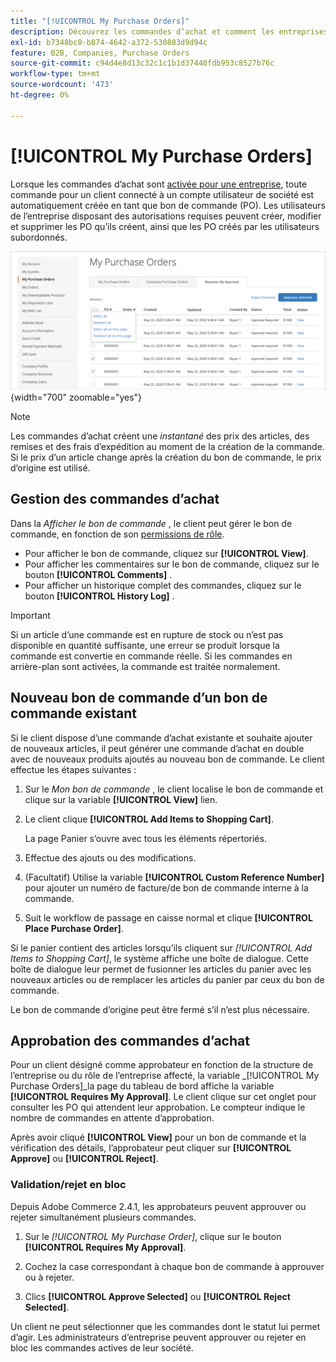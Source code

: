 ```yaml
---
title: "[!UICONTROL My Purchase Orders]"
description: Découvrez les commandes d’achat et comment les entreprises peuvent les utiliser pour gérer leurs achats.
exl-id: b7348bc8-b874-4642-a372-530883d9d94c
feature: B2B, Companies, Purchase Orders
source-git-commit: c94d4e8d13c32c1c1b1d37440fdb953c8527b76c
workflow-type: tm+mt
source-wordcount: '473'
ht-degree: 0%

---
```


# [!UICONTROL My Purchase Orders]

Lorsque les commandes d’achat sont [activée pour une entreprise](purchase-order-flow.md), toute commande pour un client connecté à un compte utilisateur de société est automatiquement créée en tant que bon de commande (PO). Les utilisateurs de l’entreprise disposant des autorisations requises peuvent créer, modifier et supprimer les PO qu’ils créent, ainsi que les PO créés par les utilisateurs subordonnés.

![Mes commandes](./assets/account-dashboard-my-purchase-orders.png){width="700" zoomable="yes"}

>[!NOTE]
>
>Les commandes d’achat créent une _instantané_ des prix des articles, des remises et des frais d’expédition au moment de la création de la commande. Si le prix d’un article change après la création du bon de commande, le prix d’origine est utilisé.

## Gestion des commandes d’achat

Dans la _Afficher le bon de commande_ , le client peut gérer le bon de commande, en fonction de son [permissions de rôle](account-company-roles-permissions.md).

- Pour afficher le bon de commande, cliquez sur **[!UICONTROL View]**.
- Pour afficher les commentaires sur le bon de commande, cliquez sur le bouton **[!UICONTROL Comments]** .
- Pour afficher un historique complet des commandes, cliquez sur le bouton **[!UICONTROL History Log]** .

>[!IMPORTANT]
>
>Si un article d’une commande est en rupture de stock ou n’est pas disponible en quantité suffisante, une erreur se produit lorsque la commande est convertie en commande réelle. Si les commandes en arrière-plan sont activées, la commande est traitée normalement.

## Nouveau bon de commande d’un bon de commande existant

Si le client dispose d’une commande d’achat existante et souhaite ajouter de nouveaux articles, il peut générer une commande d’achat en double avec de nouveaux produits ajoutés au nouveau bon de commande. Le client effectue les étapes suivantes :

1. Sur le _Mon bon de commande_ , le client localise le bon de commande et clique sur la variable **[!UICONTROL View]** lien.

1. Le client clique **[!UICONTROL Add Items to Shopping Cart]**.

   La page Panier s’ouvre avec tous les éléments répertoriés.

1. Effectue des ajouts ou des modifications.

1. (Facultatif) Utilise la variable **[!UICONTROL Custom Reference Number]** pour ajouter un numéro de facture/de bon de commande interne à la commande.

1. Suit le workflow de passage en caisse normal et clique **[!UICONTROL Place Purchase Order]**.

Si le panier contient des articles lorsqu’ils cliquent sur _[!UICONTROL Add Items to Shopping Cart]_, le système affiche une boîte de dialogue. Cette boîte de dialogue leur permet de fusionner les articles du panier avec les nouveaux articles ou de remplacer les articles du panier par ceux du bon de commande.

Le bon de commande d’origine peut être fermé s’il n’est plus nécessaire.

## Approbation des commandes d’achat

Pour un client désigné comme approbateur en fonction de la structure de l’entreprise ou du rôle de l’entreprise affecté, la variable _[!UICONTROL My Purchase Orders]_la page du tableau de bord affiche la variable **[!UICONTROL Requires My Approval]**. Le client clique sur cet onglet pour consulter les PO qui attendent leur approbation. Le compteur indique le nombre de commandes en attente d’approbation.

Après avoir cliqué **[!UICONTROL View]** pour un bon de commande et la vérification des détails, l’approbateur peut cliquer sur **[!UICONTROL Approve]** ou **[!UICONTROL Reject]**.

### Validation/rejet en bloc

Depuis Adobe Commerce 2.4.1, les approbateurs peuvent approuver ou rejeter simultanément plusieurs commandes.

1. Sur le _[!UICONTROL My Purchase Order]_, clique sur le bouton **[!UICONTROL Requires My Approval]**.

1. Cochez la case correspondant à chaque bon de commande à approuver ou à rejeter.

1. Clics **[!UICONTROL Approve Selected]** ou **[!UICONTROL Reject Selected]**.

Un client ne peut sélectionner que les commandes dont le statut lui permet d’agir. Les administrateurs d’entreprise peuvent approuver ou rejeter en bloc les commandes actives de leur société.
